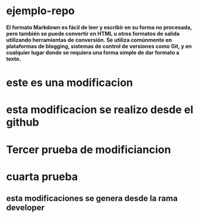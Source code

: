 # ejemplo-repo 
**El formato Markdown es fácil de leer y escribir en su forma no procesada, pero también se puede convertir en HTML u otros formatos de salida utilizando herramientas de conversión. Se utiliza comúnmente en plataformas de blogging, sistemas de control de versiones como Git, y en cualquier lugar donde se requiera una forma simple de dar formato a texto.**

# este es una modificacion

# esta modificacion se realizo desde el github

# Tercer prueba de modificiancion 

# cuarta prueba

## esta modificaciones se genera desde la rama developer
